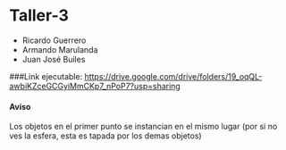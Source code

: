 # Taller-3
- Ricardo Guerrero
- Armando Marulanda
- Juan José Builes

###Link ejecutable: 
https://drive.google.com/drive/folders/19_oqQL-awbiKZceGCGyiMmCKp7_nPoP7?usp=sharing
#### Aviso
Los objetos en el primer punto se instancian en el mismo lugar (por si no ves la esfera, esta es tapada por los demas objetos)
